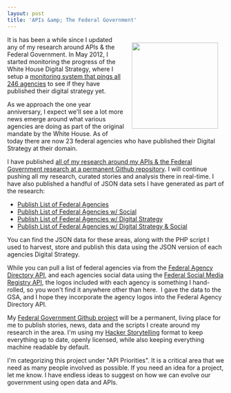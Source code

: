 ```yaml
---
layout: post
title: 'APIs &amp; The Federal Government'
---
```

<p><a href="http://federal-government.apievangelist.com/" target="_blank"><img style="padding: 15px;" src="http://kinlane-productions.s3.amazonaws.com/api-evangelist-site/blog/Building-a-21st-century-platform-to-better-serve-the-american-people-1.png" alt="" width="200" align="right" /></a></p>
<p>It is has been a while since I updated any of my research around APIs &amp; the Federal Government.  In May 2012, I started monitoring the progress of the White House Digital Strategy, where I setup a <a href="/federal_government.php">monitoring system that pings all 246 agencies</a> to see if they have published their digital strategy yet.</p>
<p>As we approach the one year anniversary, I expect we'll see a lot more news emerge around what various agencies are doing as part of the original mandate by the White House.  As of today there are now 23 federal agencies who have published their Digital Strategy at their domain.</p>
<p>I have published <a href="http://federal-government.apievangelist.com/">all of my research around my APIs &amp; the Federal Government research at a permanent Github repository</a>.  I will continue pushing all my research, curated stories and analysis there in real-time.  I have also published a handful of JSON data sets I have generated as part of the research:</p>
<ul class="mainlist">
<li><a href="https://github.com/kinlane/federal-government/blob/gh-pages/data/federal-agencies.json">Publish List of Federal Agencies</a></li>
<li><a href="https://github.com/kinlane/federal-government/blob/gh-pages/data/federal-agencies-with-social.json">Publish List of Federal Agencies w/ Social</a></li>
<li><a href="https://github.com/kinlane/federal-government/blob/gh-pages/data/federal-agencies-digital-strategy.json">Publish List of Federal Agencies w/ Digital Strategy</a></li>
<li><a href="https://github.com/kinlane/federal-government/blob/gh-pages/data/federal-agencies-digital-strategy-with-social.json">Publish List of Federal Agencies w/ Digital Strategy &amp; Social</a></li>
</ul>
<p>You can find the JSON data for these areas, along with the PHP script I used to harvest, store and publish this data using the JSON version of each agencies Digital Strategy.</p>
<p>While you can pull a list of federal agencies via <span>from the&nbsp;</span><a href="http://www.usa.gov/About/developer-resources/federal-agency-directory/index.shtml" target="_blank">Federal Agency Directory API</a><span>, and each agencies social data using the&nbsp;</span><a href="http://www.usa.gov/About/developer-resources/social-media-registry.shtml" target="_blank">Federal Social Media Registry API</a>, the logos included with each agency is something I hand-rolled, so you won't find it anywhere other than here. &nbsp;I gave the data to the GSA, and I hope they incorporate the agency logos into the Federal Agency Directory API.</p>
<p>My <a href="http://federal-government.apievangelist.com/">Federal Government Github project</a> will be a permanent, living place for me to publish stories, news, data and the scripts I create around my research in the area.  I'm using my <a href="http://hackerstorytelling.com">Hacker Storytelling</a> format to keep everything up to date, openly licensed, while also keeping everything machine readable by default.</p>
<p>I'm categorizing this project under "API Priorities".  It is a critical area that we need as many people involved as possible.  If you need an idea for a project, let me know.  I have endless ideas to suggest on how we can evolve our government using open data and APIs.</p>